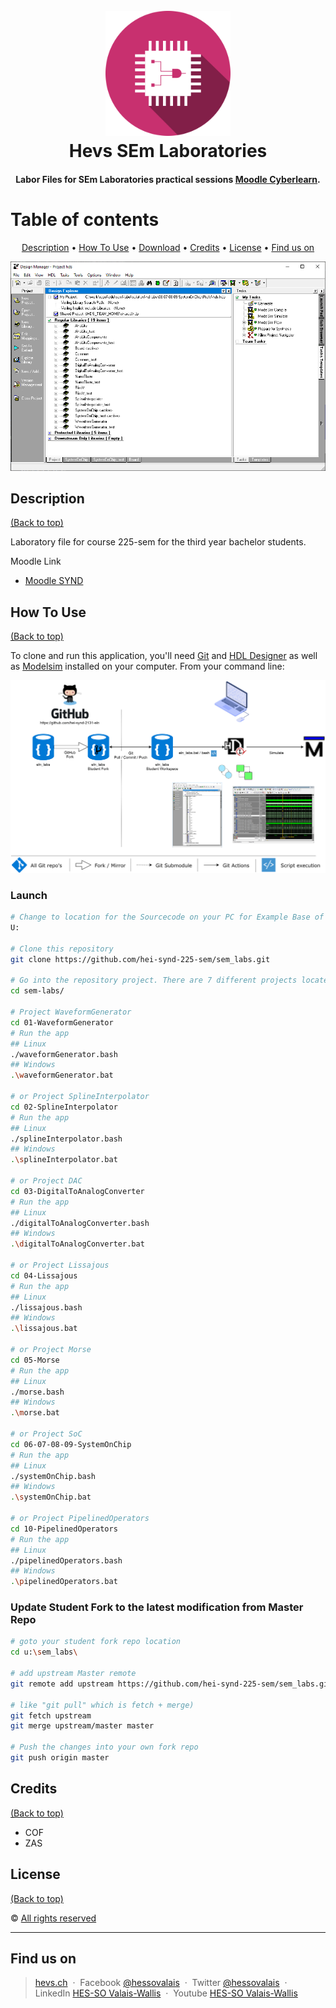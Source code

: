 <h1 align="center">
  <br>
  <img src="./img/SEm_logo.png" alt="SEm Labs Logo" width="200" height="200">
  <br>
  Hevs SEm Laboratories
  <br>
</h1>

<h4 align="center">Labor Files for SEm Laboratories practical sessions <a href="https://cyberlearn.hes-so.ch" target="_blank">Moodle Cyberlearn</a>.</h4>

# Table of contents
<p align="center">
  <a href="#description">Description</a> •
  <a href="#how-to-use">How To Use</a> •
  <a href="#download">Download</a> •
  <a href="#credits">Credits</a> •
  <a href="#license">License</a> •
  <a href="#fund-us-on">Find us on</a>
</p>

![screenshot](img/screenshot.png)

## Description
[(Back to top)](#table-of-contents)

Laboratory file for course 225-sem for the third year bachelor students.

Moodle Link
* [Moodle SYND](https://cyberlearn.hes-so.ch/course/view.php?id=14279)

## How To Use
[(Back to top)](#table-of-contents)

To clone and run this application, you'll need [Git](https://git-scm.com) and [HDL Designer](https://www.mentor.com/products/fpga/hdl_design/hdl_designer_series/) as well as [Modelsim](https://www.mentor.com/products/fv/modelsim/) installed on your computer. From your command line:

![usage instructions](img/eln_labs_deployment-students.png)

### Launch
```bash
# Change to location for the Sourcecode on your PC for Example Base of Drive U:
U:

# Clone this repository
git clone https://github.com/hei-synd-225-sem/sem_labs.git

# Go into the repository project. There are 7 different projects located in 7 subfolders
cd sem-labs/

# Project WaveformGenerator
cd 01-WaveformGenerator
# Run the app
## Linux
./waveformGenerator.bash
## Windows
.\waveformGenerator.bat

# or Project SplineInterpolator
cd 02-SplineInterpolator
# Run the app
## Linux
./splineInterpolator.bash
## Windows
.\splineInterpolator.bat

# or Project DAC
cd 03-DigitalToAnalogConverter
# Run the app
## Linux
./digitalToAnalogConverter.bash
## Windows
.\digitalToAnalogConverter.bat

# or Project Lissajous
cd 04-Lissajous
# Run the app
## Linux
./lissajous.bash
## Windows
.\lissajous.bat

# or Project Morse
cd 05-Morse
# Run the app
## Linux
./morse.bash
## Windows
.\morse.bat

# or Project SoC
cd 06-07-08-09-SystemOnChip
# Run the app
## Linux
./systemOnChip.bash
## Windows
.\systemOnChip.bat

# or Project PipelinedOperators
cd 10-PipelinedOperators
# Run the app
## Linux
./pipelinedOperators.bash
## Windows
.\pipelinedOperators.bat
```

### Update Student **Fork** to the latest modification from **Master** Repo
```bash
# goto your student fork repo location
cd u:\sem_labs\

# add upstream Master remote
git remote add upstream https://github.com/hei-synd-225-sem/sem_labs.git

# like "git pull" which is fetch + merge)
git fetch upstream
git merge upstream/master master

# Push the changes into your own fork repo
git push origin master
```

## Credits
[(Back to top)](#table-of-contents)
* COF
* ZAS

## License
[(Back to top)](#table-of-contents)

:copyright: [All rights reserved](LICENSE)

---

## Find us on
> [hevs.ch](https://www.hevs.ch) &nbsp;&middot;&nbsp;
> Facebook [@hessovalais](https://www.facebook.com/hessovalais) &nbsp;&middot;&nbsp;
> Twitter [@hessovalais](https://twitter.com/hessovalais) &nbsp;&middot;&nbsp;
> LinkedIn [HES-SO Valais-Wallis](https://www.linkedin.com/groups/104343/) &nbsp;&middot;&nbsp;
> Youtube [HES-SO Valais-Wallis](https://www.youtube.com/user/HESSOVS)

